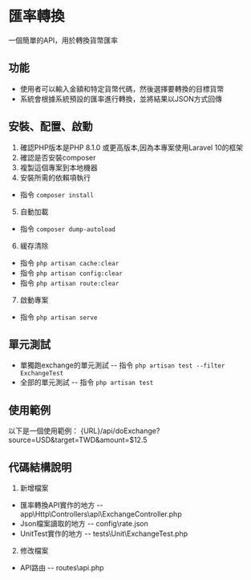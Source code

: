 # 匯率轉換
一個簡單的API，用於轉換貨幣匯率

## 功能
- 使用者可以輸入金額和特定貨幣代碼，然後選擇要轉換的目標貨幣
- 系統會根據系統預設的匯率進行轉換，並將結果以JSON方式回傳

## 安裝、配置、啟動
1. 確認PHP版本是PHP 8.1.0 或更高版本,因為本專案使用Laravel 10的框架
2. 確認是否安裝composer
3. 複製這個專案到本地機器
4. 安裝所需的依賴項執行 
- 指令 `composer install`
5. 自動加載
- 指令 `composer dump-autoload`
6. 緩存清除
- 指令 `php artisan cache:clear`
- 指令 `php artisan config:clear`
- 指令 `php artisan route:clear`
7. 啟動專案
- 指令 `php artisan serve`


## 單元測試
- 單獨跑exchange的單元測試
-- 指令 `php artisan test --filter ExchangeTest`
- 全部的單元測試
-- 指令 `php artisan test` 

## 使用範例
以下是一個使用範例：
{URL}/api/doExchange?source=USD&target=TWD&amount=$12.5

## 代碼結構說明
1. 新增檔案
- 匯率轉換API實作的地方
-- app\Http\Controllers\api\ExchangeController.php
- Json檔案讀取的地方
-- config\rate.json
- UnitTest實作的地方
-- tests\Unit\ExchangeTest.php

2. 修改檔案
- API路由
-- routes\api.php
